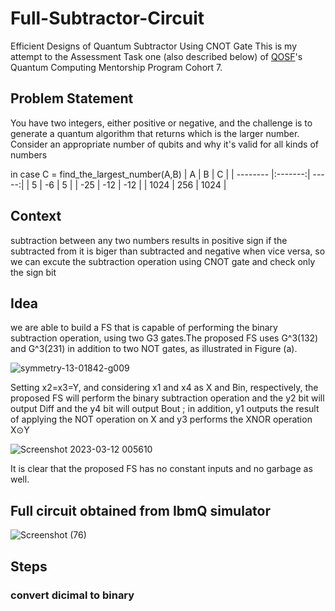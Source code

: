 # Full-Subtractor-Circuit
Efficient Designs of Quantum Subtractor Using CNOT Gate
This is my attempt to the Assessment Task one (also described below) of [QOSF](https://qosf.org/qc_mentorship/)'s Quantum Computing Mentorship Program Cohort 7.

## Problem Statement
You have two integers, either positive or negative, and the challenge is to generate a quantum algorithm that returns which is the larger number. Consider an appropriate number of qubits and why it's valid for all kinds of numbers

in case C = find_the_largest_number(A,B)
|     A    |    B    |   C   |
| -------- |:-------:| -----:|
|     5    |    -6   |   5   |
|   -25    |    -12  |  -12  |
|   1024   |    256  |  1024 |

## Context
subtraction between any two numbers results in positive sign if the subtracted from it is biger than subtracted and negative when vice versa, so we can excute the subtraction operation using CNOT gate and check only the sign bit

## Idea
 we are able to build a FS that is capable of performing the binary subtraction operation, using two G3 gates.The proposed FS uses G^3(132) and G^3(231) in addition to two NOT gates, as illustrated in Figure (a). 
 
 ![symmetry-13-01842-g009](https://user-images.githubusercontent.com/112229984/224515305-f5dc4e55-ce6e-4618-b502-c7930c27fe2b.png)

 Setting x2=x3=Y, and considering x1 and x4 as X and Bin, respectively, the proposed FS will perform the binary subtraction operation and the y2 bit will output Diff and the y4 bit will output Bout ; in addition, y1 outputs the result of applying the NOT operation on X and y3 performs the XNOR operation X⊙Y
 
 ![Screenshot 2023-03-12 005610](https://user-images.githubusercontent.com/112229984/224515645-4f9d2d92-9c5a-46a5-a941-db6a748964f4.png)
 
 It is clear that the proposed FS has no constant inputs and no garbage as well.

## Full circuit obtained from IbmQ simulator

![Screenshot (76)](https://user-images.githubusercontent.com/112229984/224514989-da6fa7d5-3bfe-4a29-bde9-cdf7e2319682.png)

## Steps
### convert dicimal to binary
